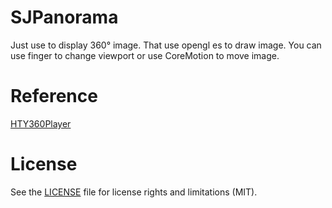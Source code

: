 # SJPanorama

Just use to display 360° image. That use opengl es to draw image. You can use finger to change viewport or use CoreMotion to move image.

# Reference

[HTY360Player](https://github.com/hanton/HTY360Player)

# License

See the [LICENSE](https://github.com/SimKing/SJPanorama/LICENSE.md) file for license rights and limitations (MIT).
